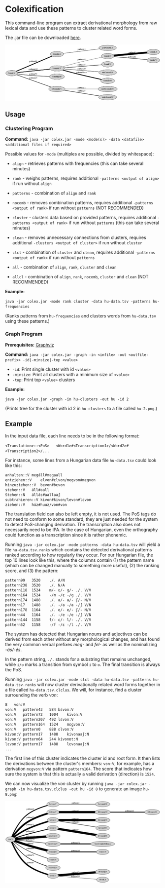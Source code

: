 # Colexification

This command-line program can extract derivational morphology from raw lexical data and use these patterns to cluster related word forms.

The .jar file can be downloaded [here](https://github.com/tdaneyko/colexification/releases/download/v1.0/colex.jar).

![Derivational cluster of the Arabic noun ʕamal](example-clusters/ar-0.png)


## Usage

### Clustering Program

**Command:** `java -jar colex.jar -mode <mode(s)> -data <datafile> <additional files if required>`

Possible values for `-mode` (multiples are possible, divided by whitespace):

* `align` - retrieves patterns with frequencies (this can take several minutes)

* `rank` - weighs patterns, requires additional `-patterns <output of align>` if run without `align`
	
* `patterns` - combination of `align` and `rank`
	
* `nocomb` - removes combination patterns, requires additional `-patterns <output of rank>` if run without `patterns` (NOT RECOMMENDED)
	
* `cluster` - clusters data based on provided patterns, requires additional `-patterns <output of rank>` if run without `patterns` (this can take several minutes)
	
* `clean` - removes unnecessary connections from clusters, requires additional `-clusters <output of cluster>` if run without `cluster`
	
* `clcl` - combination of `cluster` and `clean`, requires additional `-patterns <output of rank>` if run without `patterns`
	
* `all` - combination of `align`, `rank`, `cluster` and `clean`
	
* `allcl` - combination of `align`, `rank`, `nocomb`, `cluster` and `clean` (NOT RECOMMENDED)
	

**Example:**

`java -jar colex.jar -mode rank cluster -data hu-data.tsv -patterns hu-frequencies`

(Ranks patterns from `hu-frequencies` and clusters words from `hu-data.tsv` using these patterns.)


### Graph Program

**Prerequisites:** [Graphviz](https://graphviz.org/)

**Command:** `java -jar colex.jar -graph -in <infile> -out <outfile-prefix> -id|-minsize|-top <value>`

* `-id`: Print single cluster with id `<value>`
* `-minsize`: Print all clusters with a minimum size of `<value>`
* `-top`: Print top `<value>` clusters


**Example:**

`java -jar colex.jar -graph -in hu-clusters -out hu -id 2`

(Prints tree for the cluster with id 2 in `hu-clusters` to a file called `hu-2.png`.)


## Example

In the input data file, each line needs to be in the following format:

`<Translation>::<PoS>	<Word1>#<Transcription1>/<Word2>#<Transcription2>/...`

For instance, some lines from a Hungarian data file `hu-data.tsv` could look like this:

```
anhalten::V	megáll#mɛɡaall
entziehen::V	elvon#ɛlvon/megvon#mɛɡvon
hinzuziehen::V	bevon#bɛvon
stehen::V	áll#aall
Stehen::N	állás#aallaaʃ
subtrahieren::V	kivon#kivon/levon#lɛvon
ziehen::V	húz#huuz/von#von
```

The translation field can also be left empty, it is not used. The PoS tags do not need to conform to some standard, they are just needed for the system to detect PoS-changing derivation. The transcription also does not necessarily need to be IPA. In the case of Hungarian, even the orthography could function as a transcription since it is rather phonemic.

Running `java -jar colex.jar -mode patterns -data hu-data.tsv` will yield a file `hu-data.tsv.ranks` which contains the detected derivational patterns ranked according to how regularly they occur. For our Hungarian file, the top 10 lines look like this, where the columns contain (1) the pattern name (which can be changed manually to something more useful), (2) the ranking score, and (3) the pattern:

```
pattern99	3520	./. A/N
pattern238	3520	./. N/A
pattern118	1524	m/- ɛ/- ɡ/- ./. V/V
pattern164	1524	-/m -/ɛ -/ɡ ./. V/V
pattern174	1488	./. a/- a/- ʃ/- N/V
pattern17	1488	./. -/a -/a -/ʃ V/N
pattern178	1164	./. e/- e/- ʃ/- N/V
pattern44	1164	./. -/e -/e -/ʃ V/N
pattern144	1158	f/- ɛ/- l/- ./. V/V
pattern52	1158	-/f -/ɛ -/l ./. V/V
```

The system has detected that Hungarian nouns and adjectives can be derived from each other without any morphological changes, and has found the very common verbal prefixes _meg-_ and _fel-_ as well as the nominalizing _-ás/-és_.

In the pattern string, `./.` stands for a substring that remains unchanged, while `i/o` marks a transition from symbol `i` to `o`. The final transition is always the PoS.

Running `java -jar colex.jar -mode clcl -data hu-data.tsv -patterns hu-data.tsv.ranks` will now cluster derivationally related word forms together in a file called `hu-data.tsv.clclus`. We will, for instance, find a cluster surrounding the verb _von_:

```
8	von:V
von:V	pattern43	584	bɛvon:V
von:V	pattern72	1004	kivon:V
von:V	pattern207	492	lɛvon:V
von:V	pattern164	1524	mɛɡvon:V
von:V	pattern0	888	ɛlvon:V
kivon:V	pattern17	1488	kivonaaʃ:N
kivon:V	pattern64	244	kivonɒt:N
lɛvon:V	pattern17	1488	lɛvonaaʃ:N
...
```

The first line of this cluster indicates the cluster id and root form. It then lists the derivations between the cluster's members: `von:V`, for example, has a derivation `mɛɡvon:V` via pattern `pattern164`. The score that indicates how sure the system is that this is actually a valid derivation (direction) is `1524`.

We can now visualize the _von_ cluster by running `java -jar colex.jar -graph -in hu-data.tsv.clclus -out hu -id 8` to generate an image `hu-8.png`:

![Derivational cluster of the Hungarian verb von](example-clusters/hu-8.png)
